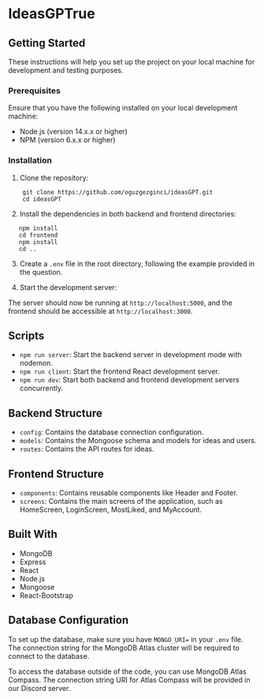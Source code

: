 # IdeasGPTrue

## Getting Started

These instructions will help you set up the project on your local machine for development and testing purposes.

### Prerequisites

Ensure that you have the following installed on your local development machine:

- Node.js (version 14.x.x or higher)
- NPM (version 6.x.x or higher)

### Installation

1. Clone the repository:

```
    git clone https://github.com/oguzgezginci/ideasGPT.git
    cd ideasGPT
```

2. Install the dependencies in both backend and frontend directories:

```
   npm install
   cd frontend
   npm install
   cd ..
```

3. Create a `.env` file in the root directory, following the example provided in the question.

4. Start the development server:

The server should now be running at `http://localhost:5000`, and the frontend should be accessible at `http://localhost:3000`.

## Scripts

- `npm run server`: Start the backend server in development mode with nodemon.
- `npm run client`: Start the frontend React development server.
- `npm run dev`: Start both backend and frontend development servers concurrently.

## Backend Structure

- `config`: Contains the database connection configuration.
- `models`: Contains the Mongoose schema and models for ideas and users.
- `routes`: Contains the API routes for ideas.

## Frontend Structure

- `components`: Contains reusable components like Header and Footer.
- `screens`: Contains the main screens of the application, such as HomeScreen, LoginScreen, MostLiked, and MyAccount.

## Built With

- MongoDB
- Express
- React
- Node.js
- Mongoose
- React-Bootstrap

## Database Configuration

To set up the database, make sure you have `MONGO_URI=` in your `.env` file. The connection string for the MongoDB Atlas cluster will be required to connect to the database.

To access the database outside of the code, you can use MongoDB Atlas Compass. The connection string URI for Atlas Compass will be provided in our Discord server.
